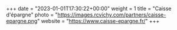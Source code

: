+++
date = "2023-01-01T17:30:22+00:00"
weight = 1
title = "Caisse d'épargne"
photo = "https://images.rcvichy.com/partners/caisse-epargne.png"
website = "https://www.caisse-epargne.fr/"
+++